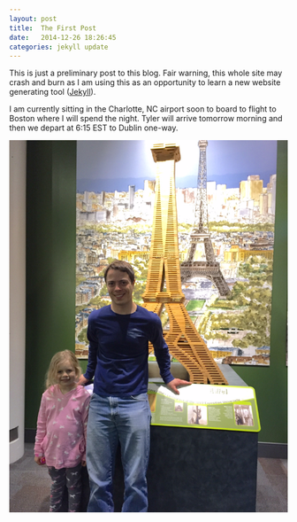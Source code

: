 ```yaml
---
layout: post
title:  The First Post
date:   2014-12-26 18:26:45
categories: jekyll update
---
```

This is just a preliminary post to this blog. Fair warning, this whole site may crash and burn as I am using this as an opportunity to learn a new website generating tool ([Jekyll](http://jekyllrb.com)). 

I am currently sitting in the Charlotte, NC airport soon to board to flight to Boston where I will spend the night. Tyler will arrive tomorrow morning and then we depart at 6:15 EST to Dublin one-way. 

![Nick and Ana at the Discovery Museum](/assets/nick_ana_discover.jpg)

[jekyll]:      http://jekyllrb.com
[jekyll-gh]:   https://github.com/jekyll/jekyll
[jekyll-help]: https://github.com/jekyll/jekyll-help
